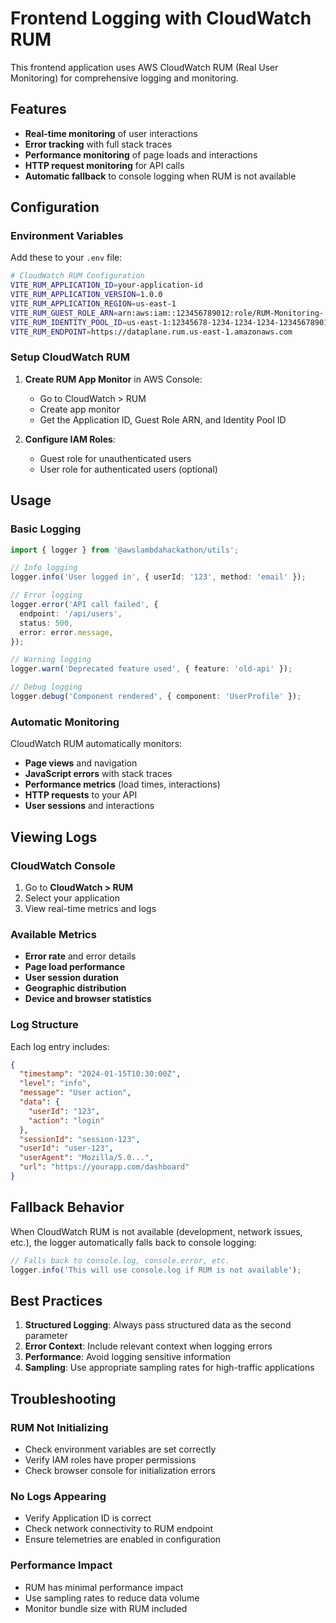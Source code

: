 # Frontend Logging with CloudWatch RUM

This frontend application uses AWS CloudWatch RUM (Real User Monitoring) for comprehensive logging and monitoring.

## Features

- **Real-time monitoring** of user interactions
- **Error tracking** with full stack traces
- **Performance monitoring** of page loads and interactions
- **HTTP request monitoring** for API calls
- **Automatic fallback** to console logging when RUM is not available

## Configuration

### Environment Variables

Add these to your `.env` file:

```bash
# CloudWatch RUM Configuration
VITE_RUM_APPLICATION_ID=your-application-id
VITE_RUM_APPLICATION_VERSION=1.0.0
VITE_RUM_APPLICATION_REGION=us-east-1
VITE_RUM_GUEST_ROLE_ARN=arn:aws:iam::123456789012:role/RUM-Monitoring-...
VITE_RUM_IDENTITY_POOL_ID=us-east-1:12345678-1234-1234-1234-123456789012
VITE_RUM_ENDPOINT=https://dataplane.rum.us-east-1.amazonaws.com
```

### Setup CloudWatch RUM

1. **Create RUM App Monitor** in AWS Console:

   - Go to CloudWatch > RUM
   - Create app monitor
   - Get the Application ID, Guest Role ARN, and Identity Pool ID

2. **Configure IAM Roles**:
   - Guest role for unauthenticated users
   - User role for authenticated users (optional)

## Usage

### Basic Logging

```typescript
import { logger } from '@awslambdahackathon/utils';

// Info logging
logger.info('User logged in', { userId: '123', method: 'email' });

// Error logging
logger.error('API call failed', {
  endpoint: '/api/users',
  status: 500,
  error: error.message,
});

// Warning logging
logger.warn('Deprecated feature used', { feature: 'old-api' });

// Debug logging
logger.debug('Component rendered', { component: 'UserProfile' });
```

### Automatic Monitoring

CloudWatch RUM automatically monitors:

- **Page views** and navigation
- **JavaScript errors** with stack traces
- **Performance metrics** (load times, interactions)
- **HTTP requests** to your API
- **User sessions** and interactions

## Viewing Logs

### CloudWatch Console

1. Go to **CloudWatch > RUM**
2. Select your application
3. View real-time metrics and logs

### Available Metrics

- **Error rate** and error details
- **Page load performance**
- **User session duration**
- **Geographic distribution**
- **Device and browser statistics**

### Log Structure

Each log entry includes:

```json
{
  "timestamp": "2024-01-15T10:30:00Z",
  "level": "info",
  "message": "User action",
  "data": {
    "userId": "123",
    "action": "login"
  },
  "sessionId": "session-123",
  "userId": "user-123",
  "userAgent": "Mozilla/5.0...",
  "url": "https://yourapp.com/dashboard"
}
```

## Fallback Behavior

When CloudWatch RUM is not available (development, network issues, etc.), the logger automatically falls back to console logging:

```typescript
// Falls back to console.log, console.error, etc.
logger.info('This will use console.log if RUM is not available');
```

## Best Practices

1. **Structured Logging**: Always pass structured data as the second parameter
2. **Error Context**: Include relevant context when logging errors
3. **Performance**: Avoid logging sensitive information
4. **Sampling**: Use appropriate sampling rates for high-traffic applications

## Troubleshooting

### RUM Not Initializing

- Check environment variables are set correctly
- Verify IAM roles have proper permissions
- Check browser console for initialization errors

### No Logs Appearing

- Verify Application ID is correct
- Check network connectivity to RUM endpoint
- Ensure telemetries are enabled in configuration

### Performance Impact

- RUM has minimal performance impact
- Use sampling rates to reduce data volume
- Monitor bundle size with RUM included
